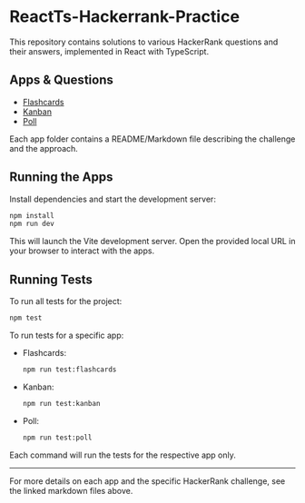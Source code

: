 
# ReactTs-Hackerrank-Practice

This repository contains solutions to various HackerRank questions and their answers, implemented in React with TypeScript.

## Apps & Questions

- [Flashcards](./src/flashcards/FlashCardTask.md)
- [Kanban](./src/kanban/Kanban.md)
- [Poll](./src/poll/Poll.md)

Each app folder contains a README/Markdown file describing the challenge and the approach.

## Running the Apps

Install dependencies and start the development server:

```bash
npm install
npm run dev
```

This will launch the Vite development server. Open the provided local URL in your browser to interact with the apps.

## Running Tests

To run all tests for the project:

```bash
npm test
```

To run tests for a specific app:

- Flashcards:
  ```bash
  npm run test:flashcards
  ```
- Kanban:
  ```bash
  npm run test:kanban
  ```
- Poll:
  ```bash
  npm run test:poll
  ```

Each command will run the tests for the respective app only.

---

For more details on each app and the specific HackerRank challenge, see the linked markdown files above.
